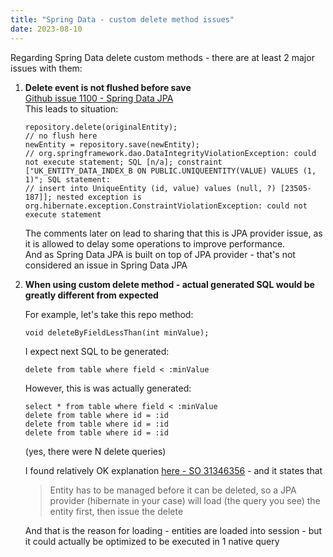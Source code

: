 ```yaml
---
title: "Spring Data - custom delete method issues"
date: 2023-08-10
---
```


Regarding Spring Data delete custom methods - there are at least 2 major issues with them:
1. **Delete event is not flushed before save**
    <br>[Github issue 1100 - Spring Data JPA](https://github.com/spring-projects/spring-data-jpa/issues/1100)
    <br>This leads to situation:
    ```
    repository.delete(originalEntity);
    // no flush here
    newEntity = repository.save(newEntity);
    // org.springframework.dao.DataIntegrityViolationException: could not execute statement; SQL [n/a]; constraint ["UK_ENTITY_DATA_INDEX_B ON PUBLIC.UNIQUEENTITY(VALUE) VALUES (1, 1)"; SQL statement:
    // insert into UniqueEntity (id, value) values (null, ?) [23505-187]]; nested exception is org.hibernate.exception.ConstraintViolationException: could not execute statement
    ```
    The comments later on lead to sharing that this is JPA provider issue, as it is allowed to delay some operations to improve performance.
    <br>And as Spring Data JPA is built on top of JPA provider - that's not considered an issue in Spring Data JPA

2. **When using custom delete method - actual generated SQL would be greatly different from expected**

    For example, let's take this repo method:
    ```
    void deleteByFieldLessThan(int minValue);
    ```
    I expect next SQL to be generated:
    ```
    delete from table where field < :minValue
    ```
    However, this is was actually generated:
    ```
    select * from table where field < :minValue
    delete from table where id = :id
    delete from table where id = :id
    delete from table where id = :id
    ```
    (yes, there were N delete queries)

    I found relatively OK explanation [here - SO 31346356](https://stackoverflow.com/a/31350749/13608717) - and it states that
    > Entity has to be managed before it can be deleted, so a JPA provider (hibernate in your case) will load (the query you see) the entity first, then issue the delete
    
    And that is the reason for loading - entities are loaded into session - but it could actually be optimized to be executed in 1 native query
